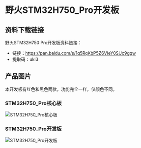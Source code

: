 []()

# 野火STM32H750_Pro开发板

## 资料下载链接
野火STM32H750 Pro开发板资料链接：
* 链接：https://pan.baidu.com/s/1q5RqKbP5Z6VIeY0SUc9gqw 
* 提取码：ukl3 

## 产品图片
本开发板有红色和黑色两款，功能完全一样，仅颜色不同。

### STM32H750_Pro核心板
![STM32H750_Pro核心板](https://raw.githubusercontent.com/wiki/Embdefire/products/images/STM32系列产品/STM32H750_Pro开发板/STM32H750_Pro核心板.jpg)

### STM32H750_Pro开发板
![STM32H750_Pro开发板](https://raw.githubusercontent.com/wiki/Embdefire/products/images/STM32系列产品/STM32H750_Pro开发板/STM32H750_Pro开发板.jpg)
